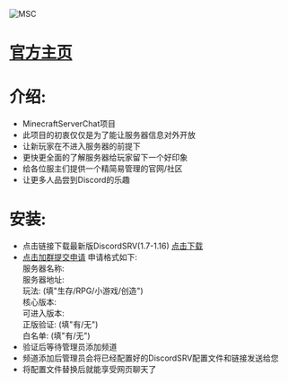 ![MSC](https://ftp.bmp.ovh/imgs/2020/08/3565a01a366bbc44.png "MinecraftServerChat")  
# [**官方主页**](https://discord.gg/fSWTMj7)  
# 介绍:  
* MinecraftServerChat项目  
* 此项目的初衷仅仅是为了能让服务器信息对外开放  
* 让新玩家在不进入服务器的前提下  
* 更快更全面的了解服务器给玩家留下一个好印象  
* 给各位服主们提供一个精简易管理的官网/社区  
* 让更多人品尝到Discord的乐趣
# 安装:
* 点击链接下载最新版DiscordSRV(1.7-1.16) [点击下载](https://www.spigotmc.org/resources/discordsrv.18494/download?version=342961)  
* [点击加群提交申请](https://qm.qq.com/cgi-bin/qm/qr?k=9RUcAdkDc_KlwnLHS7sI_RJo3CzWlcE1&jump_from=webapi) 申请格式如下:   
    服务器名称:  
    服务器地址:  
    玩法:  (填"生存/RPG/小游戏/创造")  
    核心版本:  
    可进入版本:  
    正版验证:  (填"有/无")  
    白名单:   (填"有/无")  
* 验证后等待管理员添加频道
* 频道添加后管理员会将已经配置好的DiscordSRV配置文件和链接发送给您
* 将配置文件替换后就能享受网页聊天了
